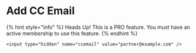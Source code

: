 # Add CC Email

{% hint style="info" %}
Heads Up! This is a PRO feature. You must have an active membership to use this feature.
{% endhint %}

```markup
<input type="hidden" name="ccemail" value="partner@example.com" />
```


